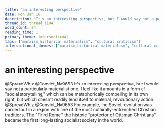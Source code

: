 ```yaml
---
title: "an interesting perspective"
date: Mon Jan 16
description: "It's an interesting perspective, but I would say not a particularly materialist one."
thread_id: thread_1104
word_count: 84
reading_time: 1
primary_theme: intersectional
tags: ["marxism_historical materialism", "cultural criticism"]
intersectional_themes: ["marxism_historical materialism", "cultural criticism"]
---
```


# an interesting perspective

@SpreadWhiz @Convict_No9653 It's an interesting perspective, but I would say not a particularly materialist one. I feel like it amounts to a form of "social storytelling," which can be metaphorically compelling in its own right, but which doesn't readily lend itself to material, revolutionary action. @SpreadWhiz @Convict_No9653 For example, the Soviet revolution was carried out in a region with one of the most culturally-entrenched Christian traditions. The "Third Rome," the historic "protector of Ottoman Christians" became the first long-lasting socialist society in the world.